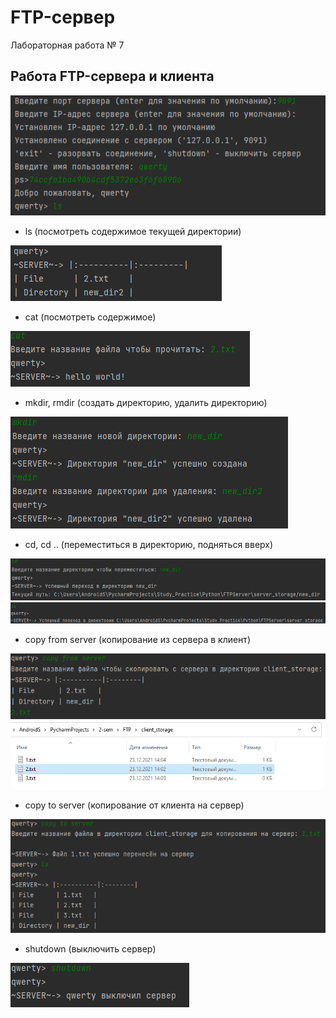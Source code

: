 # FTP-сервер
Лабораторная работа № 7


## Работа FTP-сервера и клиента


![](img/img.png)
- ls (посмотреть содержимое текущей директории)


![](img/img_1.png)
- cat (посмотреть содержимое)


![](img/img_10.png)
- mkdir, rmdir (создать директорию, удалить директорию)


![](img/img_2.png)
- cd, cd .. (переместиться в директорию, подняться вверх)


![](img/img_4.png)
![](img/img_6.png)

- copy from server (копирование из сервера в клиент)


![](img/img_7.png)
![](img/img_12.png)
- copy to server (копирование от клиента на сервер)


![](img/img_9.png)
- shutdown (выключить сервер)


![](img/img_11.png)
